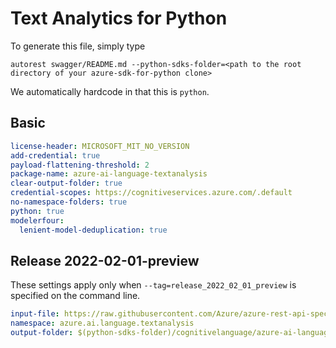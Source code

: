 # Text Analytics for Python

To generate this file, simply type

```
autorest swagger/README.md --python-sdks-folder=<path to the root directory of your azure-sdk-for-python clone>
```

We automatically hardcode in that this is `python`.

## Basic

```yaml
license-header: MICROSOFT_MIT_NO_VERSION
add-credential: true
payload-flattening-threshold: 2
package-name: azure-ai-language-textanalysis
clear-output-folder: true
credential-scopes: https://cognitiveservices.azure.com/.default
no-namespace-folders: true
python: true
modelerfour: 
  lenient-model-deduplication: true
```

## Release 2022-02-01-preview

These settings apply only when `--tag=release_2022_02_01_preview` is specified on the command line.

```yaml $(tag) == 'release_2022_02_01_preview'
input-file: https://raw.githubusercontent.com/Azure/azure-rest-api-specs/b1f3b5cea725a5f2fa2af06e20c5b5fd9f39ec20/specification/cognitiveservices/data-plane/Language/preview/2022-02-01-preview/textanalytics.json
namespace: azure.ai.language.textanalysis
output-folder: $(python-sdks-folder)/cognitivelanguage/azure-ai-language-textanalysis/azure/ai/language/textanalysis/_generated/
```
